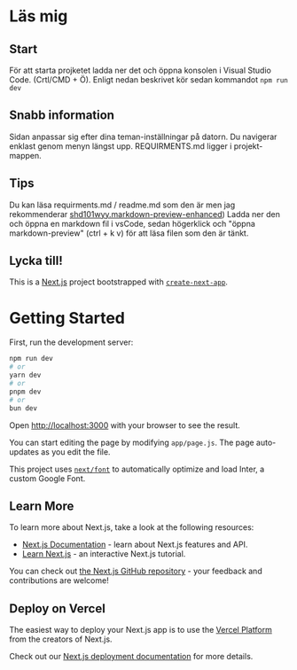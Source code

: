 # Läs mig
## Start
För att starta projketet ladda ner det och öppna konsolen i Visual Studio Code. (Crtl/CMD + Ö). 
Enligt nedan beskrivet kör sedan kommandot ```npm run dev```

## Snabb information
Sidan anpassar sig efter dina teman-inställningar på datorn. 
Du navigerar enklast genom menyn längst upp. 
REQUIRMENTS.md ligger i projekt-mappen. 

## Tips
Du kan läsa requirments.md / readme.md som den är men jag rekommenderar [shd101wyy.markdown-preview-enhanced](https://marketplace.visualstudio.com/items?itemName=shd101wyy.markdown-preview-enhanced)) 
Ladda ner den och öppna en markdown fil i vsCode, sedan högerklick och "öppna markdown-preview" (ctrl + k v) för att läsa filen som den är tänkt.

Lycka till!
---





This is a [Next.js](https://nextjs.org/) project bootstrapped with [`create-next-app`](https://github.com/vercel/next.js/tree/canary/packages/create-next-app).

# Getting Started

First, run the development server:

```bash
npm run dev
# or
yarn dev
# or
pnpm dev
# or
bun dev
```

Open [http://localhost:3000](http://localhost:3000) with your browser to see the result.

You can start editing the page by modifying `app/page.js`. The page auto-updates as you edit the file.

This project uses [`next/font`](https://nextjs.org/docs/basic-features/font-optimization) to automatically optimize and load Inter, a custom Google Font.

## Learn More

To learn more about Next.js, take a look at the following resources:

- [Next.js Documentation](https://nextjs.org/docs) - learn about Next.js features and API.
- [Learn Next.js](https://nextjs.org/learn) - an interactive Next.js tutorial.

You can check out [the Next.js GitHub repository](https://github.com/vercel/next.js/) - your feedback and contributions are welcome!

## Deploy on Vercel

The easiest way to deploy your Next.js app is to use the [Vercel Platform](https://vercel.com/new?utm_medium=default-template&filter=next.js&utm_source=create-next-app&utm_campaign=create-next-app-readme) from the creators of Next.js.

Check out our [Next.js deployment documentation](https://nextjs.org/docs/deployment) for more details.
